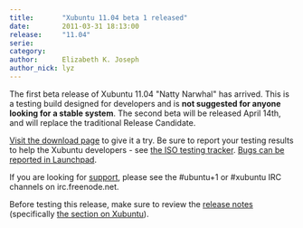 ```yaml
---
title:       "Xubuntu 11.04 beta 1 released"
date:        2011-03-31 18:13:00
release:     "11.04"
serie:       
category:    
author:      Elizabeth K. Joseph
author_nick: lyz
---
```


The first beta release of Xubuntu 11.04 "Natty Narwhal" has arrived. This is a testing build designed for developers and is **not suggested for anyone looking for a stable system**. The second beta will be released April 14th, and will replace the traditional Release Candidate.

[Visit the download page](http://cdimage.ubuntu.com/xubuntu/releases/11.04/beta-1/) to give it a try. Be sure to report your testing results to help the Xubuntu developers - see [the ISO testing tracker](http://iso.qa.ubuntu.com/qatracker/build/xubuntu/all). [Bugs can be reported in Launchpad](https://launchpad.net/ubuntu/+filebug/).

If you are looking for [support](http://xubuntu.org/help), please see the #ubuntu+1 or #xubuntu IRC channels on irc.freenode.net.

Before testing this release, make sure to review the [release notes](https://wiki.ubuntu.com/NattyNarwhal/TechnicalOverview) (specifically [the section on Xubuntu](https://wiki.ubuntu.com/NattyNarwhal/TechnicalOverview#Xubuntu)).
